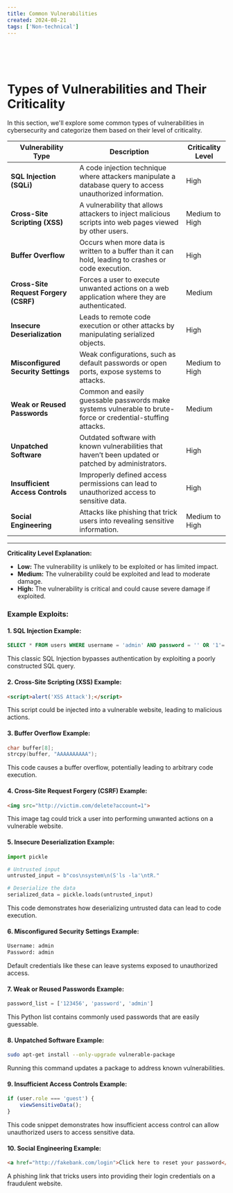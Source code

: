 ```yaml
---
title: Common Vulnerabilities
created: 2024-08-21
tags: ['Non-technical']
---
```


<script>
  import { YouTube, Spotify, SoundCloud } from 'sveltekit-embed'
</script>

<br/>
<SoundCloud soundcloudLink="https://soundcloud.com/relaxing-music-production/sets/playlist-of-relaxing-soft"/>
<br/>
<br/>



# Types of Vulnerabilities and Their Criticality

In this section, we'll explore some common types of vulnerabilities in cybersecurity and categorize them based on their level of criticality.

| **Vulnerability Type**       | **Description**                                                                                             | **Criticality Level** |
| ---------------------------- | ----------------------------------------------------------------------------------------------------------- | --------------------- |
| **SQL Injection (SQLi)**     | A code injection technique where attackers manipulate a database query to access unauthorized information.  | High                  |
| **Cross-Site Scripting (XSS)**| A vulnerability that allows attackers to inject malicious scripts into web pages viewed by other users.      | Medium to High        |
| **Buffer Overflow**          | Occurs when more data is written to a buffer than it can hold, leading to crashes or code execution.        | High                  |
| **Cross-Site Request Forgery (CSRF)** | Forces a user to execute unwanted actions on a web application where they are authenticated.           | Medium                |
| **Insecure Deserialization** | Leads to remote code execution or other attacks by manipulating serialized objects.                         | High                  |
| **Misconfigured Security Settings** | Weak configurations, such as default passwords or open ports, expose systems to attacks.            | Medium to High        |
| **Weak or Reused Passwords** | Common and easily guessable passwords make systems vulnerable to brute-force or credential-stuffing attacks. | Medium                |
| **Unpatched Software**       | Outdated software with known vulnerabilities that haven’t been updated or patched by administrators.        | High                  |
| **Insufficient Access Controls** | Improperly defined access permissions can lead to unauthorized access to sensitive data.              | High                  |
| **Social Engineering**       | Attacks like phishing that trick users into revealing sensitive information.                                 | Medium to High        |

---

**Criticality Level Explanation:**

- **Low:** The vulnerability is unlikely to be exploited or has limited impact.
- **Medium:** The vulnerability could be exploited and lead to moderate damage.
- **High:** The vulnerability is critical and could cause severe damage if exploited.

### Example Exploits:

#### 1. **SQL Injection Example:**

```sql title="sql-injection-example.sql"
SELECT * FROM users WHERE username = 'admin' AND password = '' OR '1'='1';
```

This classic SQL Injection bypasses authentication by exploiting a poorly constructed SQL query.

#### 2. **Cross-Site Scripting (XSS) Example:**

```html title="xss-alert-example.html"
<script>alert('XSS Attack');</script>
```

This script could be injected into a vulnerable website, leading to malicious actions.

#### 3. **Buffer Overflow Example:**

```c title="buffer-overflow-example.c"
char buffer[8];
strcpy(buffer, "AAAAAAAAAA");
```

This code causes a buffer overflow, potentially leading to arbitrary code execution.

#### 4. **Cross-Site Request Forgery (CSRF) Example:**

```html title="csrf-example.html"
<img src="http://victim.com/delete?account=1">
```

This image tag could trick a user into performing unwanted actions on a vulnerable website.

#### 5. **Insecure Deserialization Example:**

```python title="insecure-deserialization-example.py"
import pickle

# Untrusted input
untrusted_input = b"cos\nsystem\n(S'ls -la'\ntR."

# Deserialize the data
serialized_data = pickle.loads(untrusted_input)
```

This code demonstrates how deserializing untrusted data can lead to code execution.

#### 6. **Misconfigured Security Settings Example:**

```txt title="misconfigured-settings-example.txt"
Username: admin
Password: admin
```

Default credentials like these can leave systems exposed to unauthorized access.

#### 7. **Weak or Reused Passwords Example:**

```python title="weak-passwords-example.py"
password_list = ['123456', 'password', 'admin']
```

This Python list contains commonly used passwords that are easily guessable.

#### 8. **Unpatched Software Example:**

```bash title="unpatched-software-example.sh"
sudo apt-get install --only-upgrade vulnerable-package
```

Running this command updates a package to address known vulnerabilities.

#### 9. **Insufficient Access Controls Example:**

```js title="insufficient-access-example.js"
if (user.role === 'guest') {
    viewSensitiveData();
}
```

This code snippet demonstrates how insufficient access control can allow unauthorized users to access sensitive data.

#### 10. **Social Engineering Example:**

```html title="phishing-example.html"
<a href="http://fakebank.com/login">Click here to reset your password</a>
```

A phishing link that tricks users into providing their login credentials on a fraudulent website.

